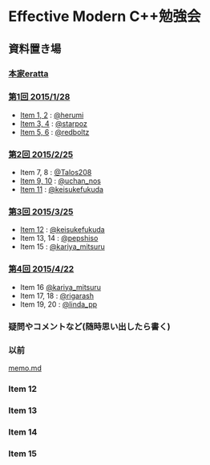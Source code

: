 # Effective Modern C++勉強会


## 資料置き場

### [本家eratta](http://www.aristeia.com/BookErrata/emc++-errata.html)

### [第1回 2015/1/28](https://atnd.org/events/60511)

* [Item 1, 2](http://www.slideshare.net/herumi/template-44013078) : [@herumi](https://twitter.com/herumi)
* [Item 3, 4](http://www.slideshare.net/starpos/effective-modern-c-1-item34) : [@starpoz](https://twitter.com/starpoz)
* [Item 5, 6](http://www.slideshare.net/taka111/emcpp0506) : [@redboltz](https://twitter.com/redboltz)

### [第2回 2015/2/25](https://atnd.org/events/62014)

* Item 7, 8 : [@Talos208](https://twitter.com/Talos208)
* [Item 9, 10](http://www.slideshare.net/uchan_nos/effective-modern-c-2pptx) : [@uchan_nos](https://twitter.com/uchan_nos)
* [Item 11](http://www.slideshare.net/KeisukeFukuda/effective-modern-c2-item1011) : [@keisukefukuda](https://twitter.com/keisukefukuda)

### [第3回 2015/3/25](https://atnd.org/events/63259)

* [Item 12](http://www.slideshare.net/KeisukeFukuda/effective-modern-c-3) : [@keisukefukuda](https://twitter.com/keisukefukuda)
* Item 13, 14 : [@pepshiso](https://twitter.com/pepshiso)
* Item 15 : [@kariya_mitsuru](https://twitter.com/kariya_mitsuru)

### [第4回 2015/4/22](https://atnd.org/events/63259)

* Item 16 [@kariya_mitsuru](https://twitter.com/kariya_mitsuru)
* Item 17, 18 : [@rigarash](https://twitter.com/rigarash)
* Item 19, 20 : [@linda_pp](https://twitter.com/linda_pp)

### 疑問やコメントなど(随時思い出したら書く)

### 以前

[memo.md](memo.md)

### Item 12
### Item 13
### Item 14
### Item 15
